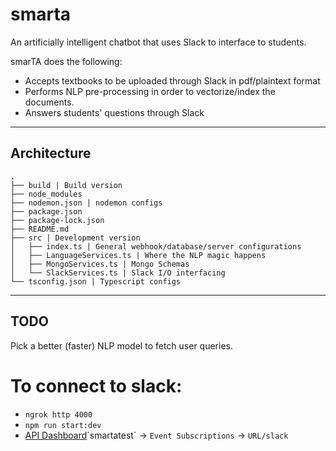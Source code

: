 # smarta

An artificially intelligent chatbot that uses Slack to interface to students.

smarTA does the following:
* Accepts textbooks to be uploaded through Slack in pdf/plaintext format
* Performs NLP pre-processing in order to vectorize/index the documents.
* Answers students' questions through Slack

---
## Architecture

```
.
├── build | Build version
├── node_modules
├── nodemon.json | nodemon configs
├── package.json
├── package-lock.json
├── README.md
├── src | Development version
│   ├── index.ts | General webhook/database/server configurations
│   ├── LanguageServices.ts | Where the NLP magic happens
│   ├── MongoServices.ts | Mongo Schemas
│   └── SlackServices.ts | Slack I/O interfacing
└── tsconfig.json | Typescript configs
```
---
## TODO
Pick a better (faster) NLP model to fetch user queries.

# To connect to slack:
* `ngrok http 4000`
* `npm run start:dev`
* [API Dashboard](https://api.slack.com/apps/A018EV821L0/event-subscriptions?)`smartatest` -> `Event Subscriptions` -> `URL/slack`